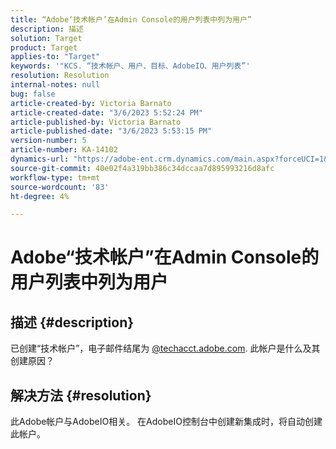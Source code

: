 ```yaml
---
title: “Adobe‘技术帐户’在Admin Console的用户列表中列为用户”
description: 描述
solution: Target
product: Target
applies-to: "Target"
keywords: '"KCS. “技术帐户、用户、目标、AdobeIO、用户列表”'
resolution: Resolution
internal-notes: null
bug: false
article-created-by: Victoria Barnato
article-created-date: "3/6/2023 5:52:24 PM"
article-published-by: Victoria Barnato
article-published-date: "3/6/2023 5:53:15 PM"
version-number: 5
article-number: KA-14102
dynamics-url: "https://adobe-ent.crm.dynamics.com/main.aspx?forceUCI=1&pagetype=entityrecord&etn=knowledgearticle&id=226e4ea2-47bc-ed11-83ff-6045bd006a22"
source-git-commit: 40e02f4a319bb386c34dccaa7d895993216d8afc
workflow-type: tm+mt
source-wordcount: '83'
ht-degree: 4%

---
```


# Adobe“技术帐户”在Admin Console的用户列表中列为用户

## 描述 {#description}


已创建“技术帐户”，电子邮件结尾为 [@techacct.adobe.com](https://techacct.adobe.com). 此帐户是什么及其创建原因？


## 解决方法 {#resolution}


此Adobe帐户与AdobeIO相关。 在AdobeIO控制台中创建新集成时，将自动创建此帐户。
